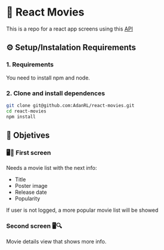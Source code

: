 # 🎥 React Movies  

This is a repo for a react app screens using this [API](https://api.themoviedb.org/3)

## ⚙️ Setup/Instalation Requirements

### 1. Requirements

You need to install npm and node.

### 2. Clone and install dependences

```zsh
git clone git@github.com:AdanRL/react-movies.git
cd react-movies
npm install
```

## 🎯 Objetives

### 🖥📜 First screen

Needs a movie list with the next info:

* Title
* Poster image
* Release date
* Popularity

If user is not logged, a more popular movie list will be showed

### Second screen 🖥🔍

Movie details view that shows more info.
